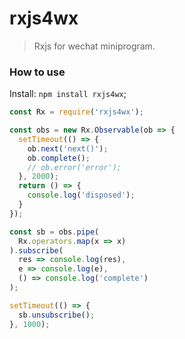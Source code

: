 # rxjs4wx

> Rxjs for wechat miniprogram.

### How to use

Install: 
`npm install rxjs4wx`;<br>
```js
const Rx = require('rxjs4wx');

const obs = new Rx.Observable(ob => {
  setTimeout(() => {
    ob.next('next()');
    ob.complete();
    // ob.error('error');
  }, 2000);
  return () => {
    console.log('disposed');
  }
});

const sb = obs.pipe(
  Rx.operators.map(x => x)
).subscribe(
  res => console.log(res),
  e => console.log(e),
  () => console.log('complete')
);

setTimeout(() => {
  sb.unsubscribe();
}, 1000);
```
